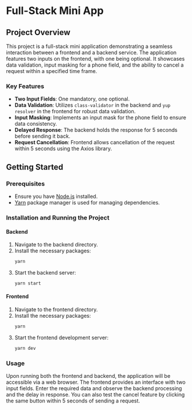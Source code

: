 # Full-Stack Mini App

## Project Overview

This project is a full-stack mini application demonstrating a seamless interaction between a frontend and a backend service. The application features two inputs on the frontend, with one being optional. It showcases data validation, input masking for a phone field, and the ability to cancel a request within a specified time frame.

### Key Features

- **Two Input Fields**: One mandatory, one optional.
- **Data Validation**: Utilizes `class-validator` in the backend and `yup resolver` in the frontend for robust data validation.
- **Input Masking**: Implements an input mask for the phone field to ensure data consistency.
- **Delayed Response**: The backend holds the response for 5 seconds before sending it back.
- **Request Cancellation**: Frontend allows cancellation of the request within 5 seconds using the Axios library.

## Getting Started

### Prerequisites

- Ensure you have [Node.js](https://nodejs.org/) installed.
- [Yarn](https://yarnpkg.com/) package manager is used for managing dependencies.

### Installation and Running the Project

#### Backend

1. Navigate to the backend directory.
2. Install the necessary packages:
   ```bash
   yarn
   ```
3. Start the backend server:
   ```bash
   yarn start
   ```

#### Frontend

1. Navigate to the frontend directory.
2. Install the necessary packages:
   ```bash
   yarn
   ```
3. Start the frontend development server:
   ```bash
   yarn dev
   ```

### Usage

Upon running both the frontend and backend, the application will be accessible via a web browser. The frontend provides an interface with two input fields. Enter the required data and observe the backend processing and the delay in response. You can also test the cancel feature by clicking the same button within 5 seconds of sending a request.
